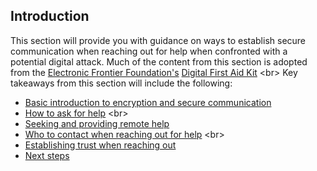 
## Introduction

This section will provide you with guidance on ways to establish secure communication when reaching out for help when confronted with a potential digital attack. Much of the content from this section is adopted from the [Electronic Frontier Foundation&#39;s](https://www.eff.org/) [Digital First Aid Kit](https://github.com/RaReNet/DFAK/blob/master/SecureCommunication.md)
&lt;br&gt;
Key takeaways from this section will include the following:
- [Basic introduction to encryption and secure communication](en/topics/practice-1-emergencies/1-seeking-help/3-1-learn.md)
- [How to ask for help](en/topics/practice-1-emergencies/1-seeking-help/3-2-learn.md)
&lt;br&gt;
- [Seeking and providing remote help](en/topics/practice-1-emergencies/1-seeking-help/3-3-learn.md)
- [Who to contact when reaching out for help](en/topics/practice-1-emergencies/1-seeking-help/3-4-learn.md)
&lt;br&gt;
- [Establishing trust when reaching out](http://prose.io/#iilab/openmentoring-content/edit/master/en/topics/practice-1-emergencies/1-seeking-help/3-5-learn.md)
- [Next steps](en/topics/practice-1-emergencies/1-seeking-help/7-next.md)

